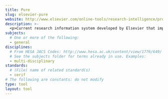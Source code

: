 ```yaml
---
title: Pure
slug: elsevier-pure
website: http://www.elsevier.com/online-tools/research-intelligence/products-and-services/pure
description: >-
  <p>Current research information system developed by Elsevier that implements the CERIF standard.</p>
subjects:
  # One or more of the following:
  - general
disciplines:
  # From HESA JACS Codes: http://www.hesa.ac.uk/content/view/1776/649/
  # See the subjects folder for terms already in use. Examples:
  - multi-disciplinary
standards:
  # (File) name of related standard(s)
  - cerif
# The following are constants: do not modify
type: tool
layout: tool
---
```

